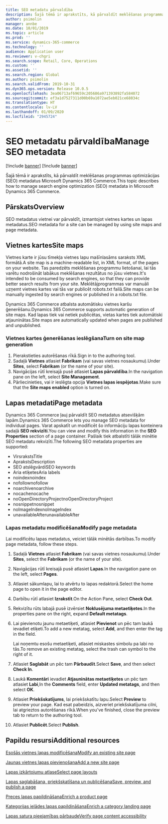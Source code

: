 ```yaml
---
title: SEO metadatu pārvaldība
description: Šajā tēmā ir aprakstīts, kā pārvaldīt meklēšanas programmas optimizācijas (SEO) metadatus Microsoft Dynamics 365 Commerce.
author: psimolin
manager: annbe
ms.date: 10/01/2019
ms.topic: article
ms.prod: ''
ms.service: dynamics-365-commerce
ms.technology: ''
audience: Application user
ms.reviewer: v-chgri
ms.search.scope: Retail, Core, Operations
ms.custom: ''
ms.assetid: ''
ms.search.region: Global
ms.author: psimolin
ms.search.validFrom: 2019-10-31
ms.dyn365.ops.version: Release 10.0.5
ms.openlocfilehash: 3ea06713af69659c205686a971393892fa584072
ms.sourcegitcommit: ef3a1d7527311d00b69a1072ae5eb021ce68034c
ms.translationtype: HT
ms.contentlocale: lv-LV
ms.lasthandoff: 01/09/2020
ms.locfileid: "2945724"
---
```

# <a name="manage-seo-metadata"></a><span data-ttu-id="898d5-103">SEO metadatu pārvaldība</span><span class="sxs-lookup"><span data-stu-id="898d5-103">Manage SEO metadata</span></span>

[!include [banner](includes/preview-banner.md)]
[!include [banner](includes/banner.md)]

<span data-ttu-id="898d5-104">Šajā tēmā ir aprakstīts, kā pārvaldīt meklēšanas programmas optimizācijas (SEO) metadatus Microsoft Dynamics 365 Commerce.</span><span class="sxs-lookup"><span data-stu-id="898d5-104">This topic describes how to manage search engine optimization (SEO) metadata in Microsoft Dynamics 365 Commerce.</span></span>

## <a name="overview"></a><span data-ttu-id="898d5-105">Pārskats</span><span class="sxs-lookup"><span data-stu-id="898d5-105">Overview</span></span>

<span data-ttu-id="898d5-106">SEO metadatus vietnei var pārvaldīt, izmantojot vietnes kartes un lapas metadatus.</span><span class="sxs-lookup"><span data-stu-id="898d5-106">SEO metadata for a site can be managed by using site maps and page metadata.</span></span>
    
## <a name="site-maps"></a><span data-ttu-id="898d5-107">Vietnes kartes</span><span class="sxs-lookup"><span data-stu-id="898d5-107">Site maps</span></span>

<span data-ttu-id="898d5-108">Vietnes karte ir jūsu tīmekļa vietnes lapu mašīnlasāms saraksts XML formātā.</span><span class="sxs-lookup"><span data-stu-id="898d5-108">A site map is a machine-readable list, in XML format, of the pages on your website.</span></span> <span data-ttu-id="898d5-109">Tas paredzēts meklēšanas programmu lietošanai, lai tās varētu nodrošināt labākus meklēšanas rezultātus no jūsu vietnes.</span><span class="sxs-lookup"><span data-stu-id="898d5-109">It's intended to be consumed by search engines, so that they can provide better search results from your site.</span></span> <span data-ttu-id="898d5-110">Meklētājprogrammas var manuāli uzņemt vietnes kartes vai tās var publicēt robots.txt failā.</span><span class="sxs-lookup"><span data-stu-id="898d5-110">Site maps can be manually ingested by search engines or published in a robots.txt file.</span></span>

<span data-ttu-id="898d5-111">Dynamics 365 Commerce atbalsta automātisku vietnes karšu ģenerēšanu.</span><span class="sxs-lookup"><span data-stu-id="898d5-111">Dynamics 365 Commerce supports automatic generation of site maps.</span></span> <span data-ttu-id="898d5-112">Kad lapas tiek vai netiek publicētas, vietas kartes tiek automātiski atjauninātas.</span><span class="sxs-lookup"><span data-stu-id="898d5-112">Site maps are automatically updated when pages are published and unpublished.</span></span>

### <a name="turn-on-site-map-generation"></a><span data-ttu-id="898d5-113">Vietnes kartes ģenerēšanas ieslēgšana</span><span class="sxs-lookup"><span data-stu-id="898d5-113">Turn on site map generation</span></span>

1. <span data-ttu-id="898d5-114">Pierakstieties autorēšanas rīkā.</span><span class="sxs-lookup"><span data-stu-id="898d5-114">Sign in to the authoring tool.</span></span>
1. <span data-ttu-id="898d5-115">Sadaļā **Vietnes** atlasiet **Fabrikam** (vai savas vietnes nosaukumu).</span><span class="sxs-lookup"><span data-stu-id="898d5-115">Under **Sites**, select **Fabrikam** (or the name of your site).</span></span>
1. <span data-ttu-id="898d5-116">Navigācijas rūtī kreisajā pusē atlasiet **Lapas pārvaldība**.</span><span class="sxs-lookup"><span data-stu-id="898d5-116">In the navigation pane on the left, select **Site Management**.</span></span>
1. <span data-ttu-id="898d5-117">Pārliecinieties, vai ir ieslēgta opcija **Vietnes lapas iespējotas**.</span><span class="sxs-lookup"><span data-stu-id="898d5-117">Make sure that the **Site maps enabled** option is turned on.</span></span>

## <a name="page-metadata"></a><span data-ttu-id="898d5-118">Lapas metadati</span><span class="sxs-lookup"><span data-stu-id="898d5-118">Page metadata</span></span>

<span data-ttu-id="898d5-119">Dynamics 365 Commerce ļauj pārvaldīt SEO metadatus atsevišķām lapām.</span><span class="sxs-lookup"><span data-stu-id="898d5-119">Dynamics 365 Commerce lets you manage SEO metadata for individual pages.</span></span> <span data-ttu-id="898d5-120">Varat apskatīt un modificēt šo informāciju lapas konteinera sadaļā **SEO rekvizīti**.</span><span class="sxs-lookup"><span data-stu-id="898d5-120">You can view and modify this information in the **SEO Properties** section of a page container.</span></span> <span data-ttu-id="898d5-121">Pašlaik tiek atbalstīti tālāk minētie SEO metadatu rekvizīti.</span><span class="sxs-lookup"><span data-stu-id="898d5-121">The following SEO metadata properties are supported:</span></span>

- <span data-ttu-id="898d5-122">Virsraksts</span><span class="sxs-lookup"><span data-stu-id="898d5-122">Title</span></span>
- <span data-ttu-id="898d5-123">Apraksts</span><span class="sxs-lookup"><span data-stu-id="898d5-123">Description</span></span>
- <span data-ttu-id="898d5-124">SEO atslēgvārdi</span><span class="sxs-lookup"><span data-stu-id="898d5-124">SEO keywords</span></span>
- <span data-ttu-id="898d5-125">Aria etiķetes</span><span class="sxs-lookup"><span data-stu-id="898d5-125">Aria labels</span></span>
- <span data-ttu-id="898d5-126">noindex</span><span class="sxs-lookup"><span data-stu-id="898d5-126">noindex</span></span>
- <span data-ttu-id="898d5-127">nofollow</span><span class="sxs-lookup"><span data-stu-id="898d5-127">nofollow</span></span>
- <span data-ttu-id="898d5-128">noarchive</span><span class="sxs-lookup"><span data-stu-id="898d5-128">noarchive</span></span>
- <span data-ttu-id="898d5-129">nocache</span><span class="sxs-lookup"><span data-stu-id="898d5-129">nocache</span></span>
- <span data-ttu-id="898d5-130">noOpenDirectoryProject</span><span class="sxs-lookup"><span data-stu-id="898d5-130">noOpenDirectoryProject</span></span>
- <span data-ttu-id="898d5-131">nosnippet</span><span class="sxs-lookup"><span data-stu-id="898d5-131">nosnippet</span></span>
- <span data-ttu-id="898d5-132">noImageIndex</span><span class="sxs-lookup"><span data-stu-id="898d5-132">noImageIndex</span></span>
- <span data-ttu-id="898d5-133">unavailableAfter</span><span class="sxs-lookup"><span data-stu-id="898d5-133">unavailableAfter</span></span>

### <a name="modify-page-metadata"></a><span data-ttu-id="898d5-134">Lapas metadatu modificēšana</span><span class="sxs-lookup"><span data-stu-id="898d5-134">Modify page metadata</span></span>

<span data-ttu-id="898d5-135">Lai modificētu lapas metadatus, veiciet tālāk minētās darbības.</span><span class="sxs-lookup"><span data-stu-id="898d5-135">To modify page metadata, follow these steps.</span></span>

1. <span data-ttu-id="898d5-136">Sadaļā **Vietnes** atlasiet **Fabrikam** (vai savas vietnes nosaukumu).</span><span class="sxs-lookup"><span data-stu-id="898d5-136">Under **Sites**, select the **Fabrikam** (or the name of your site).</span></span>
1. <span data-ttu-id="898d5-137">Navigācijas rūtī kreisajā pusē atlasiet **Lapas**.</span><span class="sxs-lookup"><span data-stu-id="898d5-137">In the navigation pane on the left, select **Pages**.</span></span>
1. <span data-ttu-id="898d5-138">Atlasiet sākumlapu, lai to atvērtu to lapas redaktorā.</span><span class="sxs-lookup"><span data-stu-id="898d5-138">Select the home page to open it in the page editor.</span></span>
1. <span data-ttu-id="898d5-139">Darbību rūtī atlasiet **Izrakstīt**.</span><span class="sxs-lookup"><span data-stu-id="898d5-139">On the Action Pane, select **Check Out**.</span></span>
1. <span data-ttu-id="898d5-140">Rekvizītu rūts labajā pusē izvērsiet **Noklusējuma metaetiķetes**.</span><span class="sxs-lookup"><span data-stu-id="898d5-140">In the properties pane on the right, expand **Default metatags**.</span></span>
1. <span data-ttu-id="898d5-141">Lai pievienotu jaunu metaetiķeti, atlasiet **Pievienot** un pēc tam laukā ievadiet etiķeti.</span><span class="sxs-lookup"><span data-stu-id="898d5-141">To add a new metatag, select **Add**, and then enter the tag in the field.</span></span>

    <span data-ttu-id="898d5-142">Lai noņemtu esošu metaetiķeti, atlasiet miskastes simbolu pa labi no tās.</span><span class="sxs-lookup"><span data-stu-id="898d5-142">To remove an existing metatag, select the trash can symbol to the right of it.</span></span>

1. <span data-ttu-id="898d5-143">Atlasiet **Saglabāt** un pēc tam **Pārbaudīt**.</span><span class="sxs-lookup"><span data-stu-id="898d5-143">Select **Save**, and then select **Check In**.</span></span>
1. <span data-ttu-id="898d5-144">Laukā **Komentāri** ievadiet **Atjauninātas metaetiķetes** un pēc tam atlasiet **Labi**,</span><span class="sxs-lookup"><span data-stu-id="898d5-144">In the **Comments** field, enter **Updated metatags**, and then select **OK**.</span></span>
1. <span data-ttu-id="898d5-145">Atlasiet **Priekšskatījums**, lai priekšskatītu lapu.</span><span class="sxs-lookup"><span data-stu-id="898d5-145">Select **Preview** to preview your page.</span></span> <span data-ttu-id="898d5-146">Kad esat pabeidzis, aizveriet priekšskatījuma cilni, lai atgrieztos autorēšanas rīkā.</span><span class="sxs-lookup"><span data-stu-id="898d5-146">When you've finished, close the preview tab to return to the authoring tool.</span></span>
1. <span data-ttu-id="898d5-147">Atlasiet **Publicēt**.</span><span class="sxs-lookup"><span data-stu-id="898d5-147">Select **Publish**.</span></span>

## <a name="additional-resources"></a><span data-ttu-id="898d5-148">Papildu resursi</span><span class="sxs-lookup"><span data-stu-id="898d5-148">Additional resources</span></span>

[<span data-ttu-id="898d5-149">Esošās vietnes lapas modificēšana</span><span class="sxs-lookup"><span data-stu-id="898d5-149">Modify an existing site page</span></span>](modify-existing-page.md)

[<span data-ttu-id="898d5-150">Jaunas vietnes lapas pievienošana</span><span class="sxs-lookup"><span data-stu-id="898d5-150">Add a new site page</span></span>](add-new-page.md)

[<span data-ttu-id="898d5-151">Lapas izkārtojumu atlase</span><span class="sxs-lookup"><span data-stu-id="898d5-151">Select page layouts</span></span>](select-page-layouts.md)

[<span data-ttu-id="898d5-152">Lapas saglabāšana, priekšskatīšana un publicēšana</span><span class="sxs-lookup"><span data-stu-id="898d5-152">Save, preview, and publish a page</span></span>](save-preview-publish-page.md)

[<span data-ttu-id="898d5-153">Preces lapas papildināšana</span><span class="sxs-lookup"><span data-stu-id="898d5-153">Enrich a product page</span></span>](enrich-product-page.md)

[<span data-ttu-id="898d5-154">Kategorijas ielādes lapas papildināšana</span><span class="sxs-lookup"><span data-stu-id="898d5-154">Enrich a category landing page</span></span>](enrich-category-page.md)

[<span data-ttu-id="898d5-155">Lapas satura pieejamības pārbaude</span><span class="sxs-lookup"><span data-stu-id="898d5-155">Verify page content accessibility</span></span>](verify-accessibility.md)
